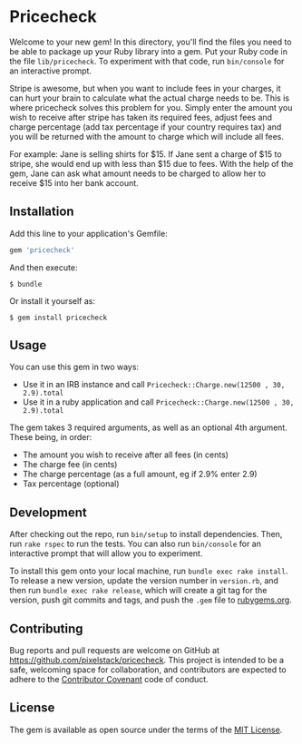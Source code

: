 # Pricecheck

Welcome to your new gem! In this directory, you'll find the files you need to be able to package up your Ruby library into a gem. Put your Ruby code in the file `lib/pricecheck`. To experiment with that code, run `bin/console` for an interactive prompt.

Stripe is awesome, but when you want to include fees in your charges, it
can hurt your brain to calculate what the actual charge needs to be.
This is where pricecheck solves this problem for you. Simply enter the
amount you wish to receive after stripe has taken its required fees,
adjust fees and charge percentage (add tax percentage if your country
requires tax) and you will be returned with the amount to charge which
will include all fees.

For example:
Jane is selling shirts for $15. If Jane sent a charge of $15 to stripe,
she would end up with less than $15 due to fees.
With the help of the gem, Jane can ask what amount needs to be charged
to allow her to receive $15 into her bank account.

## Installation

Add this line to your application's Gemfile:

```ruby
gem 'pricecheck'
```

And then execute:

    $ bundle

Or install it yourself as:

    $ gem install pricecheck

## Usage

You can use this gem in two ways:
- Use it in an IRB instance and call `Pricecheck::Charge.new(12500 , 30, 2.9).total`
- Use it in a ruby application and call `Pricecheck::Charge.new(12500 , 30, 2.9).total`

The gem takes 3 required arguments, as well as an optional 4th argument.
These being, in order:
- The amount you wish to receive after all fees (in cents)
- The charge fee (in cents)
- The charge percentage (as a full amount, eg if 2.9% enter 2.9)
- Tax percentage (optional)

## Development

After checking out the repo, run `bin/setup` to install dependencies. Then, run `rake rspec` to run the tests. You can also run `bin/console` for an interactive prompt that will allow you to experiment.

To install this gem onto your local machine, run `bundle exec rake install`. To release a new version, update the version number in `version.rb`, and then run `bundle exec rake release`, which will create a git tag for the version, push git commits and tags, and push the `.gem` file to [rubygems.org](https://rubygems.org).

## Contributing

Bug reports and pull requests are welcome on GitHub at https://github.com/pixelstack/pricecheck. This project is intended to be a safe, welcoming space for collaboration, and contributors are expected to adhere to the [Contributor Covenant](contributor-covenant.org) code of conduct.


## License

The gem is available as open source under the terms of the [MIT License](http://opensource.org/licenses/MIT).

